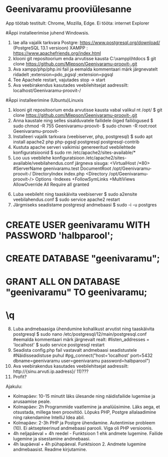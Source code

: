 # Geenivaramu prooviülesanne
App töötab testitult: Chrome, Mozilla, Edge. 
Ei tööta: internet Explorer


#Äppi installeerimise juhend Windowsis.

1) lae alla vajalik tarkvara 
Postgre: https://www.postgresql.org/download/  (PostgreSQL 13.1 versioon)
XAMPP : https://www.apachefriends.org/index.html
2) klooni git repositoorium enda arvutisse kausta C:\xampp\htdocs
$ git clone https://github.com/Mlepson/Geenivaramu-proovit-.git
3) Ava xampp/php/php.ini fail ja eemalda kommentaari märk järgnevatelt ridadelt
;extension=pdo_pgsql
;extension=pgsql
4) Tee Apachele restart, vajutades stop -> start
5) Ava veebirakendus kasutades veebilehitsejat  aadressilt: localhost/Geenivaramu-proovit-/


#Äppi installeerimine (Ubuntu)Linuxis

1) klooni git repositoorium enda arvutisse kausta vabal valikul nt /opt/
$ git clone https://github.com/Mlepson/Geenivaramu-proovit-.git
2) Anna kaustale ning selles sisalduvatele failidele õiged failiõigused
$ sudo chmod -R 755 Geenivaramu-proovit-
$ sudo chown -R root:root Geenivaramu-proovit-
3) Installeeri vajalik tarkvara (veebiserver, php, postgresql)
$ sudo apt install apache2 php php-pgsql postgresql postgresql-contrib
4) Kustuta apache serveri vaikimisi genereeritud veebilehtede konfiguratsioonid
$ sudo rm /etc/apache2/sites-available/*
5) Loo uus veebilehe konfiguratsioon /etc/apache2/sites-available/veebilahendus.conf järgneva sisuga:
<VirtualHost /*80>
    #ServerName geenivaramu.test 
    DocumentRoot /opt/Geenivaramu-proovit-/
    DirectoryIndex index.php
    <Directory /opt/Geenivaramu-proovit-/>
        Options -Indexes +FollowSymLinks +MultiViews
        AllowOverride All
        Require all granted
    </Directory>
</VirtualHost>

6) Luba veebileht ning taaskäivita veebiserver
$ sudo a2ensite veebilahendus.conf
$ sudo service apache2 restart
7) Järgmiseks seadistame postgresql andmebaasi
$ sudo -i -u postgres
# CREATE USER geenivaramu WITH PASSWORD 'halbparool';
# CREATE DATABASE "geenivaramu";
# GRANT ALL ON DATABASE "geenivaramu" TO geenivaramu;
# \q
8) Luba andmebaasiga ühendumine kohalikust arvutist ning taaskäivita postgresql
$ sudo nano /etc/postgresql/12/main/postgresql.conf
#eemalda kommentaari märk järgnevalt realt:
#listen_addresses = 'localhost'
$ sudo service postgresql restart
9) Seadista config.php fail vastavalt andmebaasi seadistustele
#Näidisseadistuse puhul
#pg_connect("host='localhost' port=5432 dbname=geenivaramu user=geenivaramu password=halbparool")
10) Ava veebirakendus kasutades veebilehitsejat  aadressilt: http://{sinu.arvuti.ip.aadress}/
11)???
12) Profit?


Ajakulu:
-  Kolmapäev: 10-15 minutit läks ülesande ning näidisfailide lugemise ja arusaamise peale.
- Kolmapäev: 2h Programmide vaatlemine ja analüüsimine. Läks aega, et otsustada, millega teen proovitöö. Lõpuks PHP, Postgre allalaadimine ning rakendamine IntelliJ Idea abil. 
- Kolmapäev: 2-3h PHP ja Postgre ühendamine. Autentimise probleem (10). Ei aktsepteerinud andmebaasi parooli. Viga oli PHP versioonis. 
- 4h neljapäeval + 4h reedel - Funktsioon 1 ehk andmete lugemine. Failide lugemine ja sisestamine andmebaasi. 
- 4h laupäeval + 4h pühapäeval. Funktsioon 2. Andmete lugemine andmebaasist. Readme kirjutamine. 




